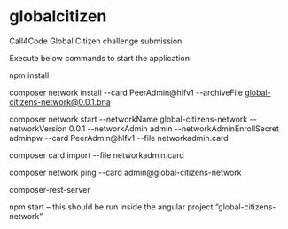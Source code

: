 # globalcitizen
Call4Code Global Citizen challenge submission

Execute below commands to start the application:

npm install


composer network install --card PeerAdmin@hlfv1 --archiveFile global-citizens-network@0.0.1.bna


composer network start --networkName global-citizens-network --networkVersion 0.0.1 --networkAdmin admin --networkAdminEnrollSecret adminpw --card PeerAdmin@hlfv1 --file networkadmin.card


composer card import --file networkadmin.card


composer network ping --card admin@global-citizens-network


composer-rest-server

npm start – this should be run inside the angular project “global-citizens-network”
